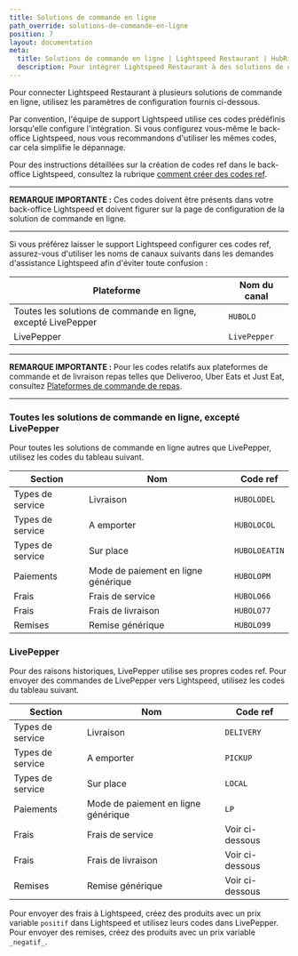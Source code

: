```yaml
---
title: Solutions de commande en ligne
path_override: solutions-de-commande-en-ligne
position: 7
layout: documentation
meta:
  title: Solutions de commande en ligne | Lightspeed Restaurant | HubRise
  description: Pour intégrer Lightspeed Restaurant à des solutions de commande en ligne, vous devez spécifier des codes ref dans Lightspeed et dans la page de configuration de la solution de commande.
---
```


Pour connecter Lightspeed Restaurant à plusieurs solutions de commande en ligne, utilisez les paramètres de configuration fournis ci-dessous.

Par convention, l'équipe de support Lightspeed utilise ces codes prédéfinis lorsqu'elle configure l'intégration. Si vous configurez vous-même le back-office Lightspeed, nous vous recommandons d'utiliser les mêmes codes, car cela simplifie le dépannage.

Pour des instructions détaillées sur la création de codes ref dans le back-office Lightspeed, consultez la rubrique [comment créer des codes ref](/apps/lightspeed-restaurant/faqs/create-ref-codes).

---

**REMARQUE IMPORTANTE :** Ces codes doivent être présents dans votre back-office Lightspeed et doivent figurer sur la page de configuration de la solution de commande en ligne.

---

Si vous préférez laisser le support Lightspeed configurer ces codes ref, assurez-vous d'utiliser les noms de canaux suivants dans les demandes d'assistance Lightspeed afin d'éviter toute confusion :

| Plateforme                                                    | Nom du canal |
| ------------------------------------------------------------- | ------------ |
| Toutes les solutions de commande en ligne, excepté LivePepper | `HUBOLO`     |
| LivePepper                                                    | `LivePepper` |

---

**REMARQUE IMPORTANTE :** Pour les codes relatifs aux plateformes de commande et de livraison repas telles que Deliveroo, Uber Eats et Just Eat, consultez [Plateformes de commande de repas](/apps/lightspeed-restaurant/food-ordering-platforms).

---

### Toutes les solutions de commande en ligne, excepté LivePepper

Pour toutes les solutions de commande en ligne autres que LivePepper, utilisez les codes du tableau suivant.

| Section          | Nom                                 | Code ref      |
| ---------------- | ----------------------------------- | ------------- |
| Types de service | Livraison                           | `HUBOLODEL`   |
| Types de service | A emporter                          | `HUBOLOCOL`   |
| Types de service | Sur place                           | `HUBOLOEATIN` |
| Paiements        | Mode de paiement en ligne générique | `HUBOLOPM`    |
| Frais            | Frais de service                    | `HUBOLO66`    |
| Frais            | Frais de livraison                  | `HUBOLO77`    |
| Remises          | Remise générique                    | `HUBOLO99`    |

### LivePepper

Pour des raisons historiques, LivePepper utilise ses propres codes ref. Pour envoyer des commandes de LivePepper vers Lightspeed, utilisez les codes du tableau suivant.

| Section          | Nom                                 | Code ref        |
| ---------------- | ----------------------------------- | --------------- |
| Types de service | Livraison                           | `DELIVERY`      |
| Types de service | A emporter                          | `PICKUP`        |
| Types de service | Sur place                           | `LOCAL`         |
| Paiements        | Mode de paiement en ligne générique | `LP`            |
| Frais            | Frais de service                    | Voir ci-dessous |
| Frais            | Frais de livraison                  | Voir ci-dessous |
| Remises          | Remise générique                    | Voir ci-dessous |

Pour envoyer des frais à Lightspeed, créez des produits avec un prix variable `positif` dans Lightspeed et utilisez leurs codes dans LivePepper. Pour envoyer des remises, créez des produits avec un prix variable `_negatif_`.
